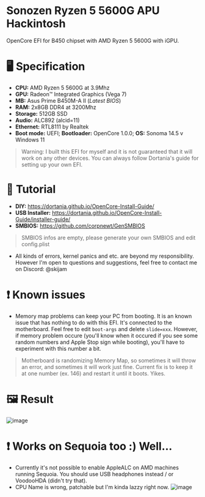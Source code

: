 # Sonozen Ryzen 5 5600G APU Hackintosh
OpenCore EFI for B450 chipset with AMD Ryzen 5 5600G with iGPU.
# 🖥️ Specification
- **CPU:** AMD Ryzen 5 5600G at 3.9Mhz
- **GPU:** Radeon™ Integrated Graphics (Vega 7)
- **MB:** Asus Prime B450M-A II (*Latest BIOS*)
- **RAM:** 2x8GB DDR4 at 3200Mhz
- **Storage:** 512GB SSD
- **Audio:** ALC892 (alcid=11)
- **Ethernet:** RTL8111 by Realtek
- **Boot mode:** UEFI; **Bootloader:** OpenCore 1.0.0; **OS:** Sonoma 14.5 v Windows 11

> Warning: I built this EFI for myself and it is not guaranteed that it will work on any other devices. You can always follow Dortania's guide for setting up your own EFI.

# 📖 Tutorial
- **DIY:** https://dortania.github.io/OpenCore-Install-Guide/
- **USB Installer:** https://dortania.github.io/OpenCore-Install-Guide/installer-guide/
- **SMBIOS:** https://github.com/corpnewt/GenSMBIOS

> SMBIOS infos are empty, please generate your own SMBIOS and edit config.plist 
- All kinds of errors, kernel panics and etc. are beyond my responsibility. However I'm open to questions and suggestions, feel free to contact me on Discord: @skijam

# ❗ Known issues
- Memory map problems can keep your PC from booting. It is an known issue that has nothing to do with this EFI. It's connected to the motherboard. Feel free to edit ```boot-args``` and delete ```slide=xxx```. However, if memory problem occure (you'll know when it occured if you see some random numbers and Apple Stop sign while booting), you'll have to experiment with this number a bit.
> Motherboard is randomizing Memory Map, so sometimes it will throw an error, and sometimes it will work just fine. Current fix is to keep it at one number (ex. 146) and restart it until it boots. Yikes.

# 🖼️ Result

![image](https://github.com/Vuxoni/Sonozen---Ryzen-5600G-APU-Hackintosh/assets/86528980/5999151c-3eb8-401e-81f5-dd3195ed2a7c)

# ❗ Works on Sequoia too :) Well...
- Currently it's not possible to enable AppleALC on AMD machines running Sequoia. You should use USB headphones instead / or VoodooHDA (didn't try that).
- CPU Name is wrong, patchable but I'm kinda lazzy right now.
![image](https://github.com/Vuxoni/Sonozen---Ryzen-5600G-APU-Hackintosh/assets/86528980/cf133b95-da65-482a-9cd7-c5ce2c2e006d)
